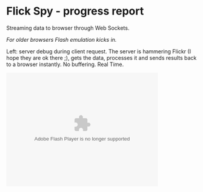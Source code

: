 <h1>Flick Spy - progress report</h1>
  
Streaming data to browser through Web Sockets.

_For older browsers Flash emulation kicks in._

Left: server debug during client request. The server is hammering Flickr (I hope they are ok there ;), gets the data, processes it and sends results back to a browser instantly. No buffering. Real Time.

<object type="application/x-shockwave-flash" width="400" height="300" data="http://www.flickr.com/apps/video/stewart.swf?v=71377" classid="clsid:D27CDB6E-AE6D-11cf-96B8-444553540000"> <param name="flashvars" value="intl_lang=en-us&photo_secret=bc9bf2a911&photo_id=4208724439&flickr_show_info_box=true"></param> <param name="movie" value="http://www.flickr.com/apps/video/stewart.swf?v=71377"></param> <param name="bgcolor" value="#000000"></param> <param name="allowFullScreen" value="true"></param><embed type="application/x-shockwave-flash" src="http://www.flickr.com/apps/video/stewart.swf?v=71377" bgcolor="#000000" allowfullscreen="true" flashvars="intl_lang=en-us&photo_secret=bc9bf2a911&photo_id=4208724439&flickr_show_info_box=true" height="300" width="400"></embed></object>
